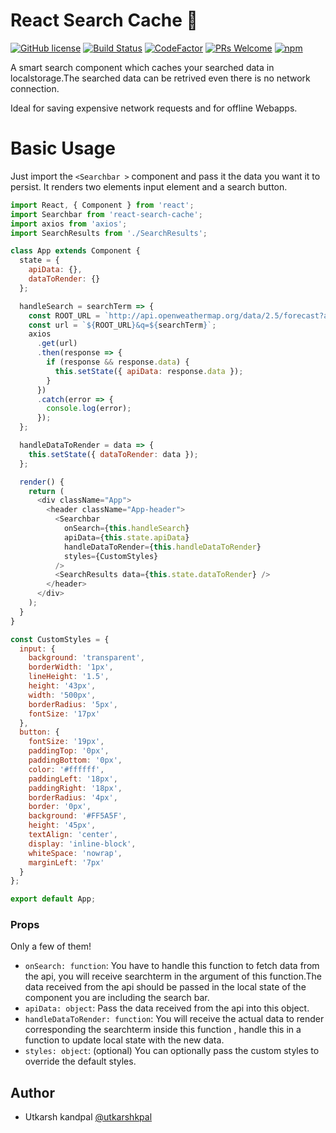 # React Search Cache 💾

[![GitHub license](https://img.shields.io/badge/license-MIT-blue.svg)](https://github.com/plotlabs/react-search-cache/blob/master/LICENSE.txt) [![Build Status](https://travis-ci.org/plotlabs/react-search-cache.svg?branch=master)](https://travis-ci.org/plotlabs/react-search-cache) [![CodeFactor](https://www.codefactor.io/repository/github/plotlabs/react-search-cache/badge)](https://www.codefactor.io/repository/github/plotlabs/react-search-cache) [![PRs Welcome](https://img.shields.io/badge/PRs-welcome-brightgreen.svg)](https://www.plotlabs.io/) [![npm](https://img.shields.io/npm/v/react-search-cache.svg)](https://www.npmjs.com/package/react-search-cache)

A smart search component which caches your searched data in localstorage.The searched data can be retrived even there is no network connection.

Ideal for saving expensive network requests and for offline Webapps.

# Basic Usage

Just import the `<Searchbar >` component and pass it the data you want it to persist. It renders two elements input element and a search button.

```js
import React, { Component } from 'react';
import Searchbar from 'react-search-cache';
import axios from 'axios';
import SearchResults from './SearchResults';

class App extends Component {
  state = {
    apiData: {},
    dataToRender: {}
  };

  handleSearch = searchTerm => {
    const ROOT_URL = `http://api.openweathermap.org/data/2.5/forecast?appid=a3cb99e4a46d3c130772308d454ee522`;
    const url = `${ROOT_URL}&q=${searchTerm}`;
    axios
      .get(url)
      .then(response => {
        if (response && response.data) {
          this.setState({ apiData: response.data });
        }
      })
      .catch(error => {
        console.log(error);
      });
  };

  handleDataToRender = data => {
    this.setState({ dataToRender: data });
  };

  render() {
    return (
      <div className="App">
        <header className="App-header">
          <Searchbar
            onSearch={this.handleSearch}
            apiData={this.state.apiData}
            handleDataToRender={this.handleDataToRender}
            styles={CustomStyles}
          />
          <SearchResults data={this.state.dataToRender} />
        </header>
      </div>
    );
  }
}

const CustomStyles = {
  input: {
    background: 'transparent',
    borderWidth: '1px',
    lineHeight: '1.5',
    height: '43px',
    width: '500px',
    borderRadius: '5px',
    fontSize: '17px'
  },
  button: {
    fontSize: '19px',
    paddingTop: '0px',
    paddingBottom: '0px',
    color: '#ffffff',
    paddingLeft: '18px',
    paddingRight: '18px',
    borderRadius: '4px',
    border: '0px',
    background: '#FF5A5F',
    height: '45px',
    textAlign: 'center',
    display: 'inline-block',
    whiteSpace: 'nowrap',
    marginLeft: '7px'
  }
};

export default App;
```

### Props

Only a few of them!

* `onSearch: function`: You have to handle this function to fetch data from the api, you will receive searchterm in the argument of this function.The data received from the api should be passed in the local state
  of the component you are including the search bar.
* `apiData: object`: Pass the data received from the api into this object.
* `handleDataToRender: function`: You will receive the actual data to render corresponding the searchterm inside this function , handle this in a function to update local state with the new data.
* `styles: object`: (optional) You can optionally pass the custom styles to override the default styles.

## Author

* Utkarsh kandpal [@utkarshkpal](https://www.linkedin.com/in/utkarsh-kandpal-52310691/)
